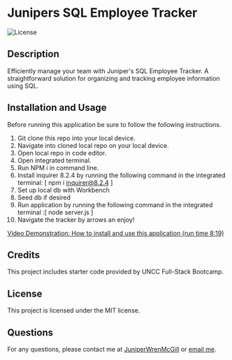 # Junipers SQL Employee Tracker
![License](https://img.shields.io/badge/license-MIT-brightgreen)
## Description
Efficiently manage your team with Juniper's SQL Employee Tracker. A straightforward solution for organizing and tracking employee information using SQL.

## Installation and Usage 

Before running this application be sure to follow the following instructions. 
1. Git clone this repo into your local device. 
2. Navigate into cloned local repo on your local device. 
3. Open local repo in code editor. 
4. Open integrated terminal.
5. Run NPM i in command line.
6. Install inquirer 8.2.4 by running the following command in the integrated terminal: [ npm i inquirer@8.2.4 ]
7. Set up local db with Workbench
8. Seed db if desired 
9. Run application by running the following command in the integrated terminal :[ node server.js ]
10. Navigate the tracker by arrows an enjoy!

[Video Demonstration: How to install and use this application (run time 8:19)](git@github.com:JuniperWrenMcGill/Junipers-SQL-Employee-Tracker.git)

## Credits
This project includes starter code provided by UNCC Full-Stack Bootcamp.

## License
This project is licensed under the MIT license. 

## Questions
For any questions, please contact me at [JuniperWrenMcGill](https://github.com/JuniperWrenMcGill) or [email me](mailto:juniperwrenart@gmail.com ).

